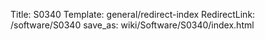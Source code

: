 Title: S0340
Template: general/redirect-index
RedirectLink: /software/S0340
save_as: wiki/Software/S0340/index.html